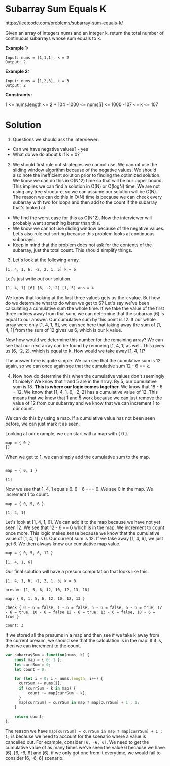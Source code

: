 # Subarray Sum Equals K

https://leetcode.com/problems/subarray-sum-equals-k/

Given an array of integers nums and an integer k, return the total number of continuous subarrays whose sum equals to k.

**Example 1:**

```
Input: nums = [1,1,1], k = 2
Output: 2
```

**Example 2:**

```
Input: nums = [1,2,3], k = 3
Output: 2
```

**Constraints:**

1 <= nums.length <= 2 * 104
-1000 <= nums[i] <= 1000
-107 <= k <= 107

# Solution

1. Questions we should ask the interviewer:
* Can we have negative values? - yes
* What do we do about k if k = 0?

2. We should first rule out strategies we cannot use. We cannot use the sliding window algorithm because of the negative values. We should also note the inefficient solution prior to finding the optimized solution. We know we can do this in O(N^2) time so that will be our upper bound. This implies we can find a solution in O(N) or O(logN) time. We are not using any tree structure, so we can assume our solution will be O(N). The reason we can do this in O(N) time is because we can check every subarray with two for loops and then add to the count if the subarray that's looked at.

* We find the worst case for this as O(N^2). Now the interviewer will probably want something better than this.
* We know we cannot use sliding window because of the negative values. Let's also rule out sorting because this problem looks at continuous subarrays.
* Keep in mind that the problem does not ask for the contents of the subarray, just the total count. This should simplify things.

3. Let's look at the following array.

```
[1, 4, 1, 6, -2, 2, 1, 5] k = 6
```

Let's just write out our solution.

```
[1, 4, 1] [6] [6, -2, 2] [1, 5] ans = 4
```

We know that looking at the first three values gets us the k value. But how do we determine what to do when we get to 6? Let's say we've been calculating a cumulative sum the whole time. If we take the value of the first three indices away from that sum, we can determine that the subarray [6] is equal to our answer. Our cumulative sum by this point is 12. If our whole array were only [1, 4, 1, 6], we can see here that taking away the sum of [1, 4, 1] from the sum of 12 gives us 6, which is our k value.

Now how would we determine this number for the remaining array? We can see that our next array can be found by removing [1, 4, 1] as well. This gives us [6, -2, 2], which is equal to k. How would we take away [1, 4, 1]?

The answer here is quite simple. We can see that the cumulative sum is 12 again, so we can once again see that the cumulative sum 12 - 6 == k.

4. Now how do determine this when the cumulative values don't seemingly fit nicely? We know that 1 and 5 are in the array. By 5, our cumulative sum is 18. **This is where our logic comes together.** We know that 18 - 6 = 12. We know that [1, 4, 1, 6, -2, 2] has a cumulative value of 12. This means that we know that 1 and 5 work because we can just remove the value of 12 from our subarray and we know that we can increment 1 to our count.

We can do this by using a map. If a cumulative value has not been seen before, we can just mark it as seen.

Looking at our example, we can start with a map with { 0 }. 
```
map = { 0 }
[]
```

When we get to 1, we can simply add the cumulative sum to the map.
```

map = { 0, 1 }

[1]
```

Now we see that 1, 4, 1 equals 6. 6 - 6 === 0. We see 0 in the map. We increment 1 to count.
```
map = { 0, 5, 6 }

[1, 4, 1]
```

Let's look at [1, 4, 1, 6]. We can add it to the map because we have not yet seen 12. We see that 12 - 6 == 6 which is in the map. We increment to count once more. This logic makes sense because we know that the cumulative value of [1, 4, 1] is 6. Our current sum is 12. If we take away [1, 4, 6], we just get 6. We then always know our cumulative map value.

```
map = { 0, 5, 6, 12 }

[1, 4, 1, 6]
```

Our final solution will have a presum computation that looks like this.
```
[1, 4, 1, 6, -2, 2, 1, 5] k = 6

presum: [1, 5, 6, 12, 10, 12, 13, 18]

map: { 0, 1, 5, 6, 12, 10, 12, 13 }

check { 0 - 6 = false, 1 - 6 = false, 5 - 6 = false, 6 - 6 = true, 12 - 6 = true, 10 - 6 = false 12 - 6 = true, 13 - 6 = false, 18 - 6 = true }

count: 3
```

If we stored all the presums in a map and then see if we take k away from the current presum, we should see that the calculation is in the map. If it is, then we can increment to the count.

```javascript
var subarraySum = function(nums, k) {
    const map = { 0: 1 };
    let currSum = 0;
    let count = 0;
    
    for (let i = 0; i < nums.length; i++) {
      currSum += nums[i];
      if (currSum - k in map) {
          count += map[currSum - k];
      }
      map[currSum] = currSum in map ? map[currSum] + 1 : 1;
    }
    
    return count;
};
```

The reason we have ```map[currSum] = currSum in map ? map[currSum] + 1 : 1;``` is because we need to account for the scenario where a value is cancelled out. For example, consider ```[6, -6, 6]```. We need to get the cumulative value of as many times we've seen the value 6 because we have [6], [6, -6, 6] and [6]. if we only got one from it everytime, we would fail to consider [6, -6, 6] scenario.
